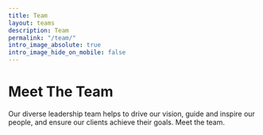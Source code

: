 ```yaml
---
title: Team
layout: teams
description: Team
permalink: "/team/"
intro_image_absolute: true
intro_image_hide_on_mobile: false
---
```


# Meet The Team

Our diverse leadership team helps to drive our vision, guide and inspire our people, and ensure our clients achieve their goals. 
Meet the team.